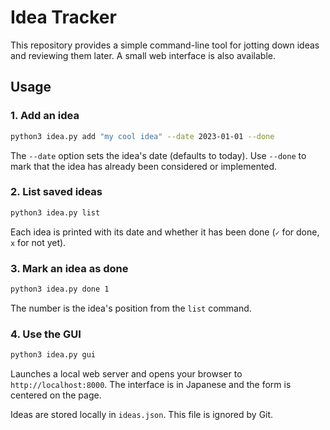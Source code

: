 # Idea Tracker

This repository provides a simple command-line tool for jotting down ideas and
reviewing them later. A small web interface is also available.

## Usage

### 1. Add an idea

   ```bash
   python3 idea.py add "my cool idea" --date 2023-01-01 --done
   ```
   The `--date` option sets the idea's date (defaults to today). Use `--done` to
   mark that the idea has already been considered or implemented.

### 2. List saved ideas

   ```bash
   python3 idea.py list
   ```
   Each idea is printed with its date and whether it has been done (`✓` for done,
   `x` for not yet).

### 3. Mark an idea as done

   ```bash
   python3 idea.py done 1
   ```
   The number is the idea's position from the `list` command.

### 4. Use the GUI

   ```bash
   python3 idea.py gui
   ```
   Launches a local web server and opens your browser to
   `http://localhost:8000`. The interface is in Japanese and the form is
   centered on the page.

Ideas are stored locally in `ideas.json`. This file is ignored by Git.
